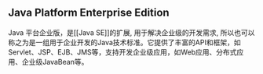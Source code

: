 ## Java Platform Enterprise Edition
Java 平台企业版，是[[Java SE]]的扩展, ⽤于解决企业级的开发需求, 所以也可以称之为是⼀组⽤于企业开发的Java技术标准。它提供了丰富的API和框架，如Servlet、JSP、EJB、JMS等，支持开发企业级应用，如Web应用、分布式应用、企业级JavaBean等。